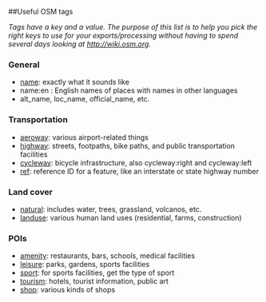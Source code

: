 ##Useful OSM tags

_Tags have a key and a value. The purpose of this list is to help you pick the right keys to use for your exports/processing without having to spend several days looking at http://wiki.osm.org._

### General
* [name](http://wiki.openstreetmap.org/wiki/Name): exactly what it sounds like
* name:en : English names of places with names in other languages
* alt_name, loc_name, official_name, etc.

### Transportation
* [aeroway](http://wiki.openstreetmap.org/wiki/key:aeroway): various airport-related things
* [highway](http://wiki.openstreetmap.org/wiki/Key:highway): streets, footpaths, bike paths, and public transportation facilities
* [cycleway](http://wiki.openstreetmap.org/wiki/Key:cycleway): bicycle infrastructure, also cycleway:right and cycleway:left
* [ref](http://wiki.openstreetmap.org/wiki/Key:ref): reference ID for a feature, like an interstate or state highway number

### Land cover
* [natural](http://wiki.openstreetmap.org/wiki/key:natural): includes water, trees, grassland, volcanos, etc.
* [landuse](http://wiki.openstreetmap.org/wiki/key:landuse): various human land uses (residential, farms, construction)

### POIs
* [amenity](http://wiki.openstreetmap.org/wiki/key:amenity): restaurants, bars, schools, medical facilities
* [leisure](http://wiki.openstreetmap.org/wiki/key:leisure): parks, gardens, sports facilities
* [sport](http://wiki.openstreetmap.org/wiki/key:sport): for sports facilities, get the type of sport
* [tourism](http://wiki.openstreetmap.org/wiki/key:tourism): hotels, tourist information, public art
* [shop](http://wiki.openstreetmap.org/wiki/Key:shop): various kinds of shops
